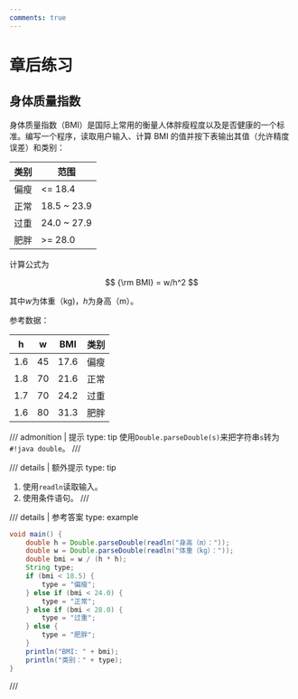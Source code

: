 ```yaml
---
comments: true
---
```


# 章后练习

## 身体质量指数

身体质量指数（BMI）是国际上常用的衡量人体胖瘦程度以及是否健康的一个标准。编写一个程序，读取用户输入、计算 BMI 的值并按下表输出其值（允许精度误差）和类别：

| 类别  | 范围          |
|-----|-------------|
| 偏瘦  | <= 18.4     |
| 正常	 | 18.5 ~ 23.9 |
| 过重  | 24.0 ~ 27.9 |
| 肥胖  | >= 28.0     |

计算公式为

$$
{\rm BMI} = w/h^2
$$

其中$w$为体重（kg)，$h$为身高（m）。

参考数据：

| h   | w  | BMI  | 类别 |
|-----|----|------|----|
| 1.6 | 45 | 17.6 | 偏瘦 |
| 1.8 | 70 | 21.6 | 正常 |
| 1.7 | 70 | 24.2 | 过重 |
| 1.6 | 80 | 31.3 | 肥胖 |

/// admonition | 提示
    type: tip
使用`Double.parseDouble(s)`来把字符串`s`转为`#!java double`。
///

/// details | 额外提示
    type: tip
1. 使用`readln`读取输入。
2. 使用条件语句。
///

/// details | 参考答案
    type: example
```java
void main() {
    double h = Double.parseDouble(readln("身高（m）："));
    double w = Double.parseDouble(readln("体重（kg）："));
    double bmi = w / (h * h);
    String type;
    if (bmi < 18.5) {
        type = "偏瘦";
    } else if (bmi < 24.0) {
        type = "正常";
    } else if (bmi < 28.0) {
        type = "过重";
    } else {
        type = "肥胖";
    }
    println("BMI: " + bmi);
    println("类别：" + type);
}
```
///
